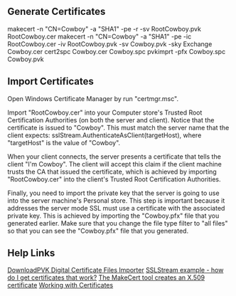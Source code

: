 Generate Certificates
------------
makecert -n "CN=Cowboy" -a "SHA1" -pe -r -sv RootCowboy.pvk RootCowboy.cer
makecert -n "CN=Cowboy" -a "SHA1" -pe -ic RootCowboy.cer -iv RootCowboy.pvk -sv Cowboy.pvk -sky Exchange Cowboy.cer
cert2spc Cowboy.cer Cowboy.spc
pvkimprt -pfx Cowboy.spc Cowboy.pvk

Import Certificates
------------
Open Windows Certificate Manager by run "certmgr.msc".

Import "RootCowboy.cer" into your Computer store's Trusted Root Certification Authorities (on both the server and client). Notice that the certificate is issued to "Cowboy". This must match the server name that the client expects: sslStream.AuthenticateAsClient(targetHost), where "targetHost" is the value of "Cowboy".

When your client connects, the server presents a certificate that tells the client "I'm Cowboy". The client will accept this claim if the client machine trusts the CA that issued the certificate, which is achieved by importing "RootCowboy.cer" into the client's Trusted Root Certification Authorities.

Finally, you need to import the private key that the server is going to use into the server machine's Personal store. This step is important because it addresses the server mode SSL must use a certificate with the associated private key. This is achieved by importing the "Cowboy.pfx" file that you generated earlier. Make sure that you change the file type filter to "all files" so that you can see the "Cowboy.pfx" file that you generated.

Help Links
------------
[DownloadPVK Digital Certificate Files Importer](https://www.microsoft.com/en-us/download/details.aspx?id=6563)
[SSLStream example - how do I get certificates that work?](http://stackoverflow.com/questions/9982865/sslstream-example-how-do-i-get-certificates-that-work)
[The MakeCert tool creates an X.509 certificate](https://msdn.microsoft.com/library/windows/desktop/aa386968.aspx)
[Working with Certificates](https://msdn.microsoft.com/en-us/library/ms731899(v=vs.110).aspx)
